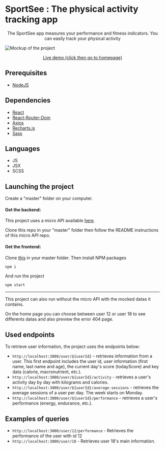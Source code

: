# SportSee : The physical activity tracking app

<p align="center">
The SportSee app measures your performance and fitness indicators. 
You can easily track your physical activity
</p>

![Mockup of the project](https://i.imgur.com/ILfQpOr.png)

<p align="center">
<a href="https://snm07.github.io/CM_12_04022022"> Live demo (click then go to homepage)
</a>
</p>


## Prerequisites

-   [NodeJS](https://nodejs.org/en/)

## Dependencies

-   [React](https://reactjs.org/) 
-   [React-Router-Dom](https://reactrouter.com/web/guides/quick-start) 
-   [Axios](https://github.com/axios/axios) 
-   [Recharts.js](https://recharts.org/en-US/) 
-   [Sass](https://sass-lang.com/)

## Languages

- JS
- JSX
- SCSS


## Launching the project

Create a "master" folder on your computer.

#### Get the backend:
This project uses a micro API available [here](https://github.com/SNM07/CM_12_04022022_Backend).

Clone this repo in your "master" folder then follow the README instructions of this micro API repo.

#### Get the frontend:
Clone [this](https://github.com/SNM07/CM_12_04022022) in your master folder.
Then install NPM packages
   ```sh
   npm i
   ```
And run the project
   ```sh
   npm start
   ```

___

This project can also run without the micro API with the mocked datas it contains.


On the home page you can choose between user 12 or user 18 to see differents datas and also preview the error 404 page.


## Used endpoints

To retrieve user information, the project uses the endpoints below: 

- `http://localhost:3000/user/${userId}` - retrieves information from a user. This first endpoint includes the user id, user information (first name, last name and age), the current day's score (todayScore) and key data (calorie, macronutrient, etc.).
- `http://localhost:3000/user/${userId}/activity` - retrieves a user's activity day by day with kilograms and calories.
- `http://localhost:3000/user/${userId}/average-sessions` - retrieves the average sessions of a user per day. The week starts on Monday.
- `http://localhost:3000/user/${userId}/performance` - retrieves a user's performance (energy, endurance, etc.).


## Examples of queries

- `http://localhost:3000/user/12/performance` - Retrieves the performance of the user with id 12
- `http://localhost:3000/user/18` - Retrieves user 18's main information.